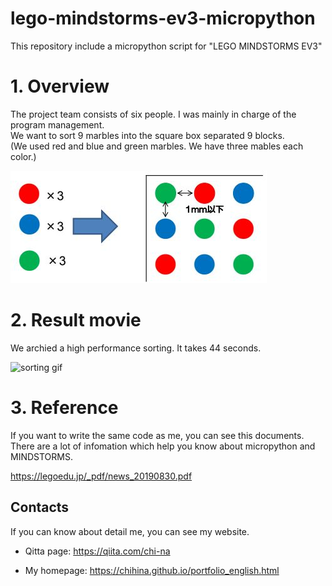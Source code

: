 # lego-mindstorms-ev3-micropython
This repository include a micropython script for "LEGO MINDSTORMS EV3"

# 1. Overview
The project team consists of six people. I was mainly in charge of the program management.  
We want to sort 9 marbles into the square box separated 9 blocks.  
(We used red and blue and green marbles. We have three mables each color.)

![marbles](https://github.com/chihina/lego-mindstorms-ev3-micropython/blob/master/images/marbles.jpg)

# 2. Result movie
We archied a high performance sorting. It takes 44 seconds.   

![sorting gif](https://github.com/chihina/lego-mindstorms-ev3-micropython/blob/master/images/sorting_movie.gif)

# 3. Reference 
If you want to write the same code as me, you can see this documents.  
There are a lot of infomation which help you know about micropython and MINDSTORMS.  

https://legoedu.jp/_pdf/news_20190830.pdf  

## Contacts
If you can know about detail me, you can see my website.

- Qitta page: https://qiita.com/chi-na  

- My homepage: https://chihina.github.io/portfolio_english.html  
